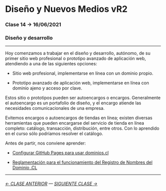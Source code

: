# Diseño y Nuevos Medios vR2 

### Clase 14 → 16/06/2021

### Diseño y desarrollo

- - - -  - - 

Hoy comenzamos a trabajar en el diseño y desarrollo, autónomo, de su primer sitio web profesional o prototipo avanzado de aplicación web, atendiendo a una de las siguientes opciones: 

- Sitio web profesional, implementarse en línea con un dominio propio. 

- Prototipo avanzado de aplicación web, implementarse en línea con dominio ajeno y acceso por clave.

Estos sitio o prototipos pueden ser autoencargos o encargos. Generalmente el autoencargo es un portafolio de diseño, y el encargo atiende las necesidades comunicacionales de una empresa.

Evitemos encargos o autoencargos de tiendas en línea; existen diversas herramientas que pueden encargarse del servicio de tienda en línea completo: catálogo, transacción, distribución, entre otros. Con lo aprendido en el curso sólo podríamos resolver el catálogo.

Antes de partir, nos conviene aprender: 

- [Configurar GitHub Pages para usar dominios.cl](https://ggerena.medium.com/configurar-github-pages-para-usar-dominios-cl-13c1a644699f)

- [Reglamentación para el funcionamiento del Registro de Nombres del Dominio .CL](https://www.nic.cl/normativa/reglamentacion.html)


- - - - - - - 

###### [← CLASE ANTERIOR](https://github.com/profesorfaco/dno037-2021/tree/main/clase-13) — [SIGUIENTE CLASE →](https://github.com/profesorfaco/dno037-2021/tree/main/clase-15)
